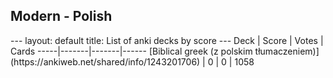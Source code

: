 <h2>Modern  -  Polish</h2>
---
layout: default
title: List of anki decks by score
---
Deck | Score | Votes | Cards
-----|-------|-------|------
[Biblical greek (z polskim tłumaczeniem)](https://ankiweb.net/shared/info/1243201706) | 0 | 0 | 1058
